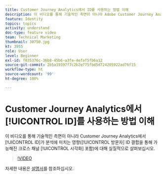 ```yaml
---
title: Customer Journey Analytics에서 ID를 사용하는 방법 이해
description: 이 비디오를 통해 기술적인 측면이 아니라 Adobe Customer Journey Analytics에서 ID가 분석에 미치는 영향(방문자 ID 결합을 통해 가능해진 크로스 채널 시각화 포함)에 대해 실질적으로 살펴보십시오.
feature: Identity
topics: topics
activity: understand
doc-type: feature video
team: Technical Marketing
thumbnail: 30750.jpg
kt: 3955
role: User
level: Beginner
exl-id: f835376c-36b8-45b6-a3fe-4efaf5fb6a12
source-git-commit: 2b5a19397f7c2b2e775fbd5d724205922ad76f15
workflow-type: ht
source-wordcount: '99'
ht-degree: 100%

---
```


# Customer Journey Analytics에서 [!UICONTROL ID]를 사용하는 방법 이해

이 비디오를 통해 기술적인 측면이 아니라 Customer Journey Analytics에서 [!UICONTROL ID]가 분석에 미치는 영향([!UICONTROL 방문자] ID 결합을 통해 가능해진 크로스 채널 [!UICONTROL 시각화] 포함)에 대해 실질적으로 살펴보십시오.

>[!VIDEO](https://video.tv.adobe.com/v/30750/?quality=12&enable10seconds=on&speedcontrol=on)

자세한 내용은 [설명서](https://docs.adobe.com/content/help/ko/analytics-platform/using/cja-landing.html)를 참조하십시오.
